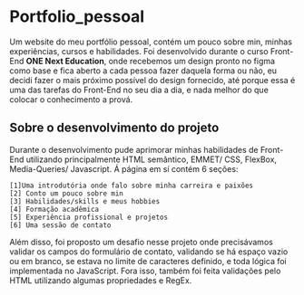 # Portfolio_pessoal
Um website do meu portfólio pessoal, contém um pouco sobre min, minhas experiências, cursos e habilidades. Foi desenvolvido durante o curso Front-End **ONE Next Education**, onde recebemos um design pronto no figma como base e fica aberto a cada pessoa fazer daquela forma ou não, eu decidi fazer o mais próximo possível do design fornecido, até porque essa é uma das tarefas do Front-End no seu dia a dia, e nada melhor do que colocar o conhecimento a prová.

## Sobre o desenvolvimento do projeto
Durante o desenvolvimento pude aprimorar minhas habilidades de Front-End utilizando principalmente HTML semântico, EMMET/ CSS, FlexBox, Media-Queries/ Javascript.
Á página em sí contém 6 seções:
```
[1]Uma introdutória onde falo sobre minha carreira e paixões
[2] Conto um pouco sobre min
[3] Habilidades/skills e meus hobbies
[4] Formação acadêmica
[5] Experiência profissional e projetos 
[6] Uma sessão de contato
```
Além disso, foi proposto um desafio nesse projeto onde precisávamos validar os campos do formulário de contato, validando se há espaço vazio ou em branco, se estava no limite de caracteres definido, e toda lógica foi implementada no JavaScript. Fora isso, também foi feita validações pelo HTML utilizando algumas propriedades e RegEx. 
